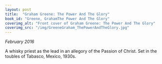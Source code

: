 ```yaml
---
layout: post
title:  "Graham Greene: The Power And The Glory"
book_id: "Greene, GrahamThe Power And The Glory"
coverimg_alt: "Front cover of Graham Greene: The Power And The Glory"
coverimg_src: "/img/GreeneGraham_ThePowerAndTheGlory.jpg"
---
```


_February 2016_

A whisky priest as the lead in an allegory of the Passion of Christ.
Set in the toubles of Tabasco, Mexico, 1930s.
